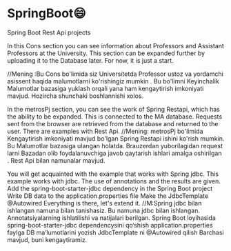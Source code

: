 # SpringBoot😄
Spring Boot Rest Api projects

In this Cons section you can see information about Professors and Assistant Professors at the University. This section can be expanded further by uploading it to the Database later. For now, it is just a start.

//Mening :Bu Cons bo'limida siz Universitetda Professor ustoz va yordamchi asissent haqida malumotlarni ko'rishingiz mumkin . Bu bo'limni Keyinchalik Malumotlar bazasiga yuklash orqali yana ham kengaytirish imkoniyati mavjud. Hozircha shunchaki boshlannishi xolos.


In the metrosPj section, you can see the work of Spring Restapi, which has the ability to be expanded. This is connected to the MA database. Requests sent from the browser are retrieved from the database and returned to the user. There are examples with Rest Api.
//Mening: metrosPj bo'limida Kengaytirish imkoniyati mavjud bo'lgan Spring Restapi ishini ko'rish mumkin. Bu Malumotlar bazasiga ulangan holatda. Brauzerdan yuborilagidan request larni Bazadan olib foydalanuvchiga javob qaytarish ishlari amalga oshirilgan . Rest Api bilan namunalar mavjud.

You will get acquainted with the example that works with Spring jdbc. This example works with jdbc. The use of annotations and the results are given. 
Add the spring-boot-starter-jdbc dependency in the Spring Boot project
Write DB data to the application.properties file
Make the JdbcTemplate @Autowired
Everything is there, let's extend it.
//M:Spring jdbc bilan ishlangan namuna bilan tanishasiz. Bu namuna jdbc bilan ishlangan. Annotatsiyalarning ishlatilishi va natijalari berilgan.
Spring Boot loyihasida spring-boot-starter-jdbc dependencysini qo‘shish
application.properties faylga DB ma’lumotlarini yozish
JdbcTemplate ni @Autowired qilish
Barchasi mavjud, buni kengaytiramiz.
